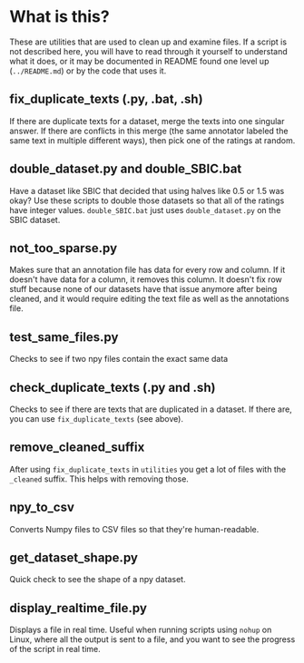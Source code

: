 # What is this?
These are utilities that are used to clean up and examine files.
If a script is not described here, you will have to read through it yourself to understand what it does, or it may be documented in README found one level up (`../README.md`) or by the code that uses it.

## fix_duplicate_texts (.py, .bat, .sh)
If there are duplicate texts for a dataset, merge the texts into one singular answer.
If there are conflicts in this merge (the same annotator labeled the same text in multiple different ways), then pick one of the ratings at random.

## double_dataset.py and double_SBIC.bat
Have a dataset like SBIC that decided that using halves like 0.5 or 1.5 was okay?
Use these scripts to double those datasets so that all of the ratings have integer values.
`double_SBIC.bat` just uses `double_dataset.py` on the SBIC dataset.

## not_too_sparse.py
Makes sure that an annotation file has data for every row and column. If it doesn't have data for a column, it removes this column.
It doesn't fix row stuff because none of our datasets have that issue anymore after being cleaned, and it would require editing the text file as well as the annotations file.

## test_same_files.py
Checks to see if two npy files contain the exact same data

## check_duplicate_texts (.py and .sh)
Checks to see if there are texts that are duplicated in a dataset. If there are, you can use `fix_duplicate_texts` (see above).

## remove_cleaned_suffix
After using `fix_duplicate_texts` in `utilities` you get a lot of files with the `_cleaned` suffix. This helps with removing those.

## npy_to_csv
Converts Numpy files to CSV files so that they're human-readable.

## get_dataset_shape.py
Quick check to see the shape of a npy dataset.

## display_realtime_file.py
Displays a file in real time. Useful when running scripts using `nohup` on Linux, where all the output is sent to a file, and you want to see the progress of the script in real time.